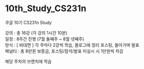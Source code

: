 # 10th_Study_CS231n

쿠글 10기 CS231n Study

강의 : 총 16강 (각 강의 1시간 10분)   
일정 : 8주간 진행 (7월 둘째주 ~ 8월 넷째주)   
방식 : [ 비대면 ] 각 주마다 2강씩 학습, 블로그에 정리 포스팅, 돌아가며 발표   
패널티 : 총 8만원 보증금, 포스팅/참석/발표 미실시 시 1만원씩 차감   

해당 주차의 브랜치에 학습
